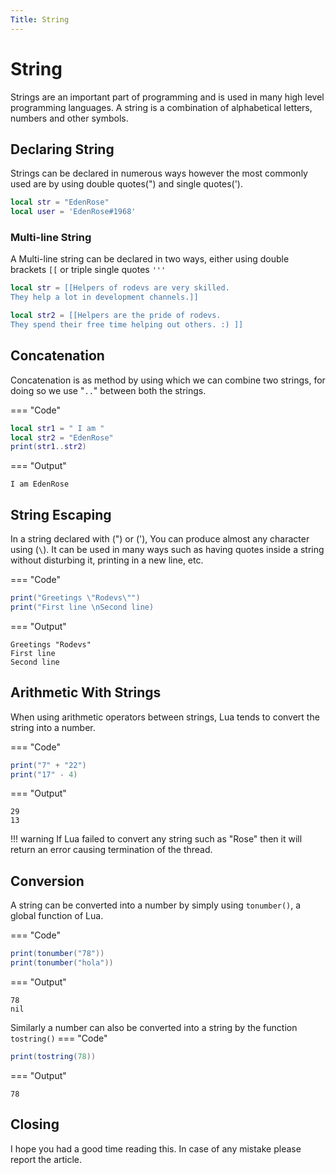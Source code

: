 ```yaml
---
Title: String
---
```


# String
Strings are an important part of programming and is used in many high level programming languages. A string is a combination of alphabetical letters, numbers and other symbols.

## Declaring String
Strings can be declared in numerous ways however the most commonly used are by using double quotes(") and single quotes(').

```lua
local str = "EdenRose"
local user = 'EdenRose#1968'
```
### Multi-line String
A Multi-line string can be declared in two ways, either using double brackets `[[` or triple single quotes `'''`

```lua
local str = [[Helpers of rodevs are very skilled.
They help a lot in development channels.]]

local str2 = [[Helpers are the pride of rodevs.
They spend their free time helping out others. :) ]]
```

## Concatenation
Concatenation is as method by using which we can combine two strings, for doing so we use "`..`" between both the strings.

=== "Code"
```lua
local str1 = " I am "
local str2 = "EdenRose"
print(str1..str2)
```

=== "Output"
```
I am EdenRose
```

## String Escaping
In a string declared with (") or ('), You can produce almost any character using (`\`). It can be used in many ways such as having quotes inside a string without disturbing it, printing in a new line, etc.

=== "Code"
```lua
print("Greetings \"Rodevs\"")
print("First line \nSecond line)
```
=== "Output"
```
Greetings "Rodevs"
First line
Second line
```


## Arithmetic With Strings
When using arithmetic operators between strings, Lua tends to convert the string into a number.

=== "Code"
```lua
print("7" + "22")
print("17" - 4)
```

=== "Output"
```
29
13
```

!!! warning
If Lua failed to convert any string such as "Rose" then it will return an error causing termination of the thread.

## Conversion
A string can be converted into a number by simply using `tonumber()`, a global function of Lua.

=== "Code"
```lua
print(tonumber("78")) 
print(tonumber("hola"))
```
=== "Output"
```
78
nil
```

Similarly a number can also be converted into a string by the function `tostring()`
=== "Code"
```lua
print(tostring(78))
```
=== "Output"
```
78
```

## Closing
I hope you had a good time reading this. In case of any mistake please report the article. 
